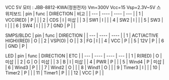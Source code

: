 VCC 5V
모터 : JBB-8812-KWA(정원전자)
Vm=300V Vcc=15 Vsp=2.3V~5V
스위치보드
| pin | func | DIRECTION | 비고 |
| --- | ---- | ---- | --- |
| 1 | VCC(RED) | P | |
| 2 | CDS | I | 미삽 |
| 3 | SW1 | I | |
| 4 | SW2 | I | |
| 5 | SW3 | I | |
| 6 | SW4 | I | |
| 7 | GND | P | |

SMPS/BLDC
| pin | func | DIRECTION |
| --- | ---- | ---- |
| 1 | ACT(ACTIVE HIGH)(RED) | O |
| 2 | VSP(O) | O |
| 3 | FG | I |
| 4 | VCC | P |
| 5 | 12V | P |
| 6 | GND | P |

LED
| pin | func | DIRECTION | ETC |
| --- | ---- | ---- | --- |
| 1 | R(RED) | O | 미삽 |
| 2 | G | O | 미삽 |
| 3 | B | I | 미삽 |
| 4 | PWR | P | |
| 5 | Wind4 | P | 미삽 | 
| 6 | Wind3 | P | |
| 7 | Wind2 | O | |
| 8 | Wind1 | O | |
| 9 | Timer3 | I | |
| 10 | Timer2 | P | |
| 11 | Timer1 | P | |
| 12 | VCC | P | |